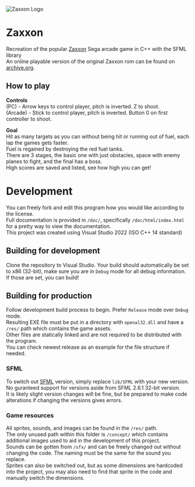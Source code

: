 ![Zaxxon Logo](https://images.launchbox-app.com/cef46ac6-725e-4014-b7fc-0b7b0a144db0.png)

# Zaxxon
Recreation of the popular [Zaxxon](https://wikipedia.org/wiki/Zaxxon) Sega arcade game in C++ with the SFML library \
An online playable version of the original Zaxxon rom can be found on [archive.org](https://archive.org/details/arcade_zaxxon).

## How to play
**Controls** \
(PC) - Arrow keys to control player, pitch is inverted. Z to shoot.\
(Arcade) - Stick to control player, pitch is inverted. Button 0 on first controller to shoot.

**Goal** \
Hit as many targets as you can without being hit or running out of fuel, each lap the games gets faster. \
Fuel is regained by destroying the red fuel tanks. \
There are 3 stages, the basic one with just obstacles, space with enemy planes to fight, and the final has a boss. \
High scores are saved and listed, see how high you can get!


# Development
You can freely fork and edit this program how you would like according to the license. \
Full documentation is provided in `/doc/`, specifically `/doc/html/index.html` for a pretty way to view the documentation. \
This project was created using Visual Studio 2022 (ISO C++ 14 standard)

## Building for development
Clone the repository to Visual Studio. Your build should automatically be set to x86 (32-bit), make sure you are in `Debug` mode for all debug information. \
If those are set, you can build!

## Building for production
Follow development build process to begin. Prefer `Release` mode over `Debug` mode.\
Resulting EXE file must be put in a directory with `openal32.dll` and have a `/res/` path which contains the game assets. \
Other files are statically linked and are not required to be distributed with the program. \
You can check newest release as an example for the file structure if needed.

### SFML
To switch out [SFML](https://www.sfml-dev.org/) version, simply replace `lib/SFML` with your new version. \
No guranteed support for versions aside from SFML 2.6.1 32-bit version. \
It is likely slight version changes will be fine, but be prepared to make code alterations if changing the versions gives errors.

### Game resources
All sprites, sounds, and images can be found in the `/res/` path. \
The only unused path within this folder is `/concept/` which contains additional images used to aid in the development of this project. \
Sounds can be gotten from `/sfx/` and can be freely changed out without changing the code. The naming must be the same for the sound you replace. \
Sprites can also be switched out, but as some dimensions are hardcoded into the project, you may also need to find that sprite in the code and manually switch the dimensions.